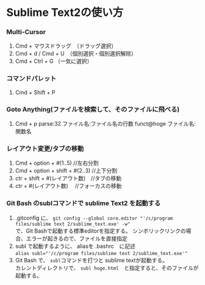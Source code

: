 # Sublime Text2の使い方


### Multi-Cursor

1. Cmd + マウスドラッグ　（ドラッグ選択）
2. Cmd + d / Cmd + U　（個別選択・個別選択解除）
3. Cmd + Ctrl + G  （一気に選択）


### コマンドパレット

1. Cmd + Shift + P


### Goto Anything(ファイルを検索して、そのファイルに飛べる)

1. Cmd + p 
parse:32 ファイル名:ファイル名の行数
funct@hoge ファイル名:関数名


### レイアウト変更/タブの移動

1. Cmd + option + #(1..5) //左右分割
2. Cmd + option + shift + #(2..3) //上下分割
3. ctr + shift + #(レイアウト数)　//タブの移動
4. ctr + #(レイアウト数)　 //フォーカスの移動

### Git Bash のsublコマンドで sublime Text2 を起動する

1. .gitconfig に、 ``git config --global core.editor "'/c/program files/sublime text 2/sublime_text.exe' -w"``  
   で、Git Bashで起動する標準editorを指定する。 シンボリックリンクの場合、エラーが起きるので、ファイルを直接指定
2. subl で起動するように、 aliasを .bashrc　に記述  
   ``alias subl="'/c/program files/sublime text 2/sublime_text.exe'"``
3. Git Bash で、 ``subl``コマンドを打つと sublime textが起動する。  
   カレントディレクトリで、 ``subl hoge.html``　と指定すると、そのファイルが起動する。